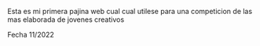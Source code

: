 Esta es mi primera pajina web cual cual utilese para una competicion de las mas elaborada de jovenes creativos


Fecha 11/2022
